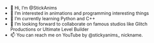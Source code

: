 - 👋 Hi, I’m @StickAnims
- 👀 I’m interested in animations and programming interesting things
- 🌱 I’m currently learning Python and C++
- 💞️ I’m looking forward to collaborate on famous studios like Glitch Productions or Ultimate Level Builder
- 📫 You can reach me on YouTube by @stickyanims_ nickname.

<!---
StickAnims/StickAnims is a ✨ special ✨ repository because its `README.md` (this file) appears on your GitHub profile.
You can click the Preview link to take a look at your changes.
--->
